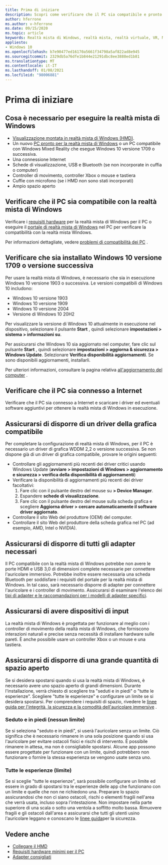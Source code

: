 ```yaml
---
title: Prima di iniziare
description: Scopri come verificare che il PC sia compatibile e pronto per un'ampia gamma di esperienze di applicazioni di realtà miste di Windows.
author: hferrone
ms.author: v-hferrone
ms.date: 09/15/2020
ms.topic: article
keywords: Realtà mista di Windows, realtà mista, realtà virtuale, VR, MR, compatibilità, compatibilità, introduzione, configurazione, PC, requisiti di sistema
appliesto:
- Windows 10
ms.openlocfilehash: b7e90477ed16170a5661f34798a5af822ad8e945
ms.sourcegitcommit: 2329db5a76dfe1b844e21291dbc8ee3888ed1b81
ms.translationtype: MT
ms.contentlocale: it-IT
ms.lasthandoff: 01/08/2021
ms.locfileid: "98006881"
---
```

# <a name="before-you-start"></a>Prima di iniziare

## <a name="what-youll-need-to-run-windows-mixed-reality"></a>Cosa è necessario per eseguire la realtà mista di Windows

* [Visualizzazione montata in realtà mista di Windows (HMD)](https://www.microsoft.com/en-us/windows/windows-mixed-reality-devices).
* Un nuovo [PC pronto per la realtà mista di Windows](https://support.microsoft.com/en-us/help/4039260/windows-10-mixed-reality-pc-hardware-guidelines) o un PC compatibile con Windows Mixed Reality che esegue Windows 10 versione 1709 o successiva.
* Una connessione Internet
* Schede di visualizzazione, USB e Bluetooth (se non incorporate in cuffia o computer)
* Controller di movimento, controller Xbox o mouse e tastiera
* Cuffie con microfono (se i HMD non sono stati incorporati)
* Ampio spazio aperto

## <a name="make-sure-your-pc-is-compatible-with-windows-mixed-reality"></a>Verificare che il PC sia compatibile con la realtà mista di Windows

Verificare i [requisiti hardware](windows-mixed-reality-minimum-pc-hardware-compatibility-guidelines.md) per la realtà mista di Windows per il PC o eseguire il [portale di realtà mista di Windows](install-windows-mixed-reality.md#launch-mixed-reality-portal) nel PC per verificare la compatibilità con la realtà mista Windows.

Per informazioni dettagliate, vedere [problemi di compatibilità dei PC](https://support.microsoft.com/help/4045777/windows-10-get-help-with-pc-compatibility-in-windows-mixed-reality) .

## <a name="make-sure-you-have-the-windows-10-version-1709-or-newer-installed"></a>Verificare che sia installato Windows 10 versione 1709 o versione successiva

Per usare la realtà mista di Windows, è necessario che sia in esecuzione Windows 10 versione 1903 o successiva. Le versioni compatibili di Windows 10 includono:

* Windows 10 versione 1903
* Windows 10 versione 1909
* Windows 10 versione 2004
* Versione di Windows 10 20H2

Per visualizzare la versione di Windows 10 attualmente in esecuzione nel dispositivo, selezionare il pulsante **Start** , quindi selezionare **impostazioni > sistema > informazioni su**.

Per assicurarsi che Windows 10 sia aggiornato nel computer, fare clic sul pulsante **Start** , quindi selezionare **impostazioni > aggiorna & sicurezza > Windows Update**.  Selezionare **Verifica disponibilità aggiornamenti**. Se sono disponibili aggiornamenti, installarli.

Per ulteriori informazioni, consultare la pagina relativa [all'aggiornamento del computer](https://support.microsoft.com/help/12373/windows-update-faq) .

## <a name="make-sure-your-pc-is-connected-to-the-internet"></a>Verificare che il PC sia connesso a Internet

Verificare che il PC sia connesso a Internet e scaricare i driver ed eventuali software aggiuntivi per ottenere la realtà mista di Windows in esecuzione.

## <a name="make-sure-you-have-a-compatible-graphics-driver"></a>Assicurarsi di disporre di un driver della grafica compatibile

Per completare la configurazione di realtà mista di Windows, per il PC è necessario un driver di grafica WDDM 2,2 o versione successiva. Se non dispone già di un driver di grafica compatibile, provare le origini seguenti:

* Controllare gli aggiornamenti più recenti dei driver critici usando Windows Update (**avviare > impostazioni di Windows > aggiornamento e sicurezza > verifica della disponibilità di aggiornamenti**)
* Verificare la disponibilità di aggiornamenti più recenti dei driver facoltativi:
    1. Fare clic con il pulsante destro del mouse su **> Device Manager**.
    2. Espandere **schede di visualizzazione**.
    3. Fare clic con il pulsante destro del mouse sulla scheda grafica e scegliere **Aggiorna driver > cercare automaticamente il software driver aggiornato**.
* Controllare il sito Web del produttore (OEM) del computer.
* Controllare il sito Web del produttore della scheda grafica nel PC (ad esempio, AMD, Intel o NVIDIA).

## <a name="make-sure-that-you-have-any-required-adapters"></a>Assicurarsi di disporre di tutti gli adapter necessari

Il PC compatibile con la realtà mista di Windows potrebbe non avere le porte HDMI e USB 3,0 di dimensioni complete necessarie per connettere l'auricolare immersivo. Potrebbe inoltre essere necessaria una scheda Bluetooth per soddisfare i requisiti del portale per la realtà mista di Windows.  In tal caso, sarà necessario disporre di adapter per connettere l'auricolare e i controller di movimento. Assicurarsi di esaminare l'elenco dei [tipi di adapter e le raccomandazioni per i modelli di adapter specifici](recommended-adapters-for-windows-mixed-reality-capable-pcs.md).

## <a name="make-sure-that-you-have-input-devices"></a>Assicurarsi di avere dispositivi di input

La realtà mista di Windows è progettata per funzionare al meglio con i controller di movimento della realtà mista di Windows, che forniscono interazioni naturali e precise senza necessità di installare hardware sulle pareti. È anche possibile usare un controller Xbox o un mouse e una tastiera.

## <a name="make-sure-that-you-have-a-large-open-space"></a>Assicurarsi di disporre di una grande quantità di spazio aperto

Se si desidera spostarsi quando si usa la realtà mista di Windows, è necessario avere uno spazio aperto di grandi dimensioni.  Durante l'installazione, verrà chiesto di scegliere tra "seduti e in piedi" o "tutte le esperienze". Scegliere "tutte le esperienze" e configurare un limite se si desidera spostarsi. Per comprendere i requisiti di spazio, rivedere le [linee guida per l'integrità, la sicurezza e la comodità dell'auricolare immersive](wmr-health-safety-comfort.md) .

### <a name="seated-and-standing-no-boundary"></a>Seduto e in piedi (nessun limite)

Se si seleziona "seduto e in piedi", si userà l'auricolare senza un limite. Ciò significa che è necessario rimanere in una sola posizione quando si usa l'auricolare per evitare ostacoli fisici e rischi di intervento. È possibile rimanere in attesa, ma non è consigliabile spostarsi. Alcune app possono essere progettate per funzionare con un limite, quindi potrebbero non funzionare o fornire la stessa esperienza se vengono usate senza uno.

### <a name="all-experiences-boundary"></a>Tutte le esperienze (limite)

Se si sceglie "tutte le esperienze", sarà possibile configurare un limite ed essere in grado di spostarsi tra le esperienze delle app che funzionano con un limite e quelle che non ne richiedono una. Preparare lo spazio assicurandosi che non ci siano ostacoli, rischi o elementi fragili nell'area che verrà usata, incluso sopra l'intestazione. Non impostare nella parte superiore di una scala o sotto una ventola a soffitto molto bassa. Rimuovere fragili e gli ostacoli dall'area e assicurarsi che tutti gli utenti usino l'auricolare leggano e conoscano le [linee guida](https://support.microsoft.com/en-us/help/4039969/windows-10-mixed-reality-immersive-headset-health-safety-comfort)per la sicurezza.

## <a name="see-also"></a>Vedere anche

* [Collegare il HMD](plug-in-your-headset.md)
* [Requisiti hardware minimi per il PC](windows-mixed-reality-minimum-pc-hardware-compatibility-guidelines.md)
* [Adapter consigliati](recommended-adapters-for-windows-mixed-reality-capable-pcs.md)
